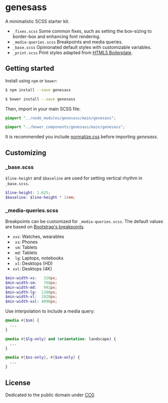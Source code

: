 # genesass

A minimalistic SCSS starter kit.

- `_fixes.scss` Some common fixes, such as setting the box-sizing to border-box and enhancing font rendering.
- `_media-queries.scss` Breakpoints and media queries.
- `_base.scss` Opinionated default styles with customizable variables.
- `_print.scss` Print styles adapted from [HTML5 Boilerplate](https://github.com/h5bp/html5-boilerplate/blob/master/src/css/main.css).


## Getting started

Install using `npm` or `bower`:

```sh
$ npm install --save genesass
```

```sh
$ bower install --save genesass
```

Then, import in your main SCSS file:

```scss
@import "../node_modules/genesass/main/genesass";
```

```scss
@import "../bower_components/genesass/main/genesass";
```

It is recommended you include [normalize.css](https://github.com/necolas/normalize.css) before importing *genesass*.


## Customizing

### \_base.scss

`$line-height` and `$baseline` are used for setting vertical rhythm in `_base.scss`.

```scss
$line-height: 1.625;
$baseline: $line-height * 1rem;
```

### \_media-queries.scss

Breakpoints can be customized for `_media-queries.scss`. The default values are based on [Bootstrap's breakpoints](http://getbootstrap.com/css/#responsive-utilities).

- `xxs`: Watches, wearables
- ` xs`: Phones
- ` sm`: Tablets
- ` md`: Tablets
- ` lg`: Laptops, notebooks
- ` xl`: Desktops (HD)
- `xxl`: Desktops (4K)

```scss
$min-width-xs:   320px;
$min-width-sm:   768px;
$min-width-md:   992px;
$min-width-lg:  1200px;
$min-width-xl:  1920px;
$min-width-xxl: 4096px;
```

Use interpolation to include a media query:

```scss
@media #{$sm} {
  ...
}
```

```scss
@media #{$lg-only} and (orientation: landscape) {
  ...
}
```

```scss
@media #{$xs-only}, #{$sm-only} {
  ...
}
```


## License

Dedicated to the public domain under [CC0](https://github.com/aguynamedruchir/genesass/blob/master/LICENSE).
